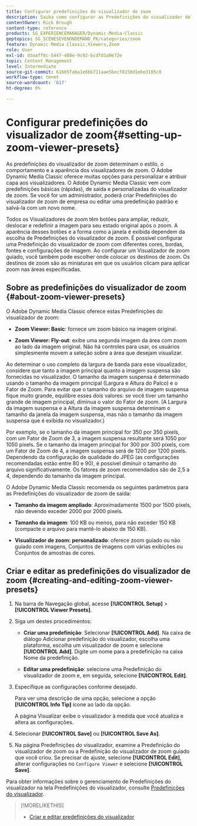 ```yaml
---
title: Configurar predefinições do visualizador de zoom
description: Saiba como configurar as Predefinições do visualizador de zoom no Adobe Dynamic Media Classic.
contentOwner: Rick Brough
content-type: reference
products: SG_EXPERIENCEMANAGER/Dynamic-Media-Classic
geptopics: SG_SCENESEVENONDEMAND_PK/categories/zoom
feature: Dynamic Media Classic,Viewers,Zoom
role: User
exl-id: ddaaff6c-5447-408e-9c92-bcdfd1a0e72e
topic: Content Management
level: Intermediate
source-git-commit: 61665faba1e6bb711aae5becf0150d1ebe3105c0
workflow-type: tm+mt
source-wordcount: '617'
ht-degree: 0%

---
```


# Configurar predefinições do visualizador de zoom{#setting-up-zoom-viewer-presets}

As predefinições do visualizador de zoom determinam o estilo, o comportamento e a aparência dos visualizadores de zoom. O Adobe Dynamic Media Classic oferece muitas opções para personalizar e atribuir capa aos visualizadores. O Adobe Dynamic Media Classic vem com predefinições básicas (rápidas), de saída e personalizadas do visualizador de zoom. Se você for um administrador, poderá criar Predefinições do visualizador de zoom de empresa ou editar uma predefinição padrão e salvá-la com um novo nome.

Todos os Visualizadores de zoom têm botões para ampliar, reduzir, deslocar e redefinir a imagem para seu estado original após o zoom. A aparência desses botões e a forma como a janela é exibida dependem da escolha de Predefinições do visualizador de zoom. É possível configurar uma Predefinição do visualizador de zoom com diferentes cores, bordas, fontes e configurações de imagem. Ao configurar um Visualizador de zoom guiado, você também pode escolher onde colocar os destinos de zoom. Os destinos de zoom são as miniaturas em que os usuários clicam para aplicar zoom nas áreas especificadas.

## Sobre as predefinições do visualizador de zoom {#about-zoom-viewer-presets}

O Adobe Dynamic Media Classic oferece estas Predefinições do visualizador de zoom:

* **Zoom Viewer: Basic**: fornece um zoom básico na imagem original.

* **Zoom Viewer: Fly-out**: exibe uma segunda imagem da área com zoom ao lado da imagem original. Não há controles para usar, os usuários simplesmente movem a seleção sobre a área que desejam visualizar.

Ao determinar o uso completo da largura de banda para esse visualizador, considere que tanto a imagem principal quanto a imagem suspensa são fornecidas no visualizador. O tamanho da imagem suspensa é determinado usando o tamanho da imagem principal (Largura e Altura do Palco) e o Fator de Zoom. Para evitar que o tamanho do arquivo de imagem suspensa fique muito grande, equilibre esses dois valores: se você tiver um tamanho grande de imagem principal, diminua o valor do Fator de zoom. (A Largura da imagem suspensa e a Altura da imagem suspensa determinam o tamanho da janela da imagem suspensa, mas não o tamanho da imagem suspensa que é exibida no visualizador.)

Por exemplo, se o tamanho da imagem principal for 350 por 350 pixels, com um Fator de Zoom de 3, a imagem suspensa resultante será 1050 por 1050 pixels. Se o tamanho da imagem principal for 300 por 300 pixels, com um Fator de Zoom de 4, a imagem suspensa será de 1200 por 1200 pixels. Dependendo da configuração de qualidade do JPEG (as configurações recomendadas estão entre 80 e 90), é possível diminuir o tamanho do arquivo significativamente. Os fatores de zoom recomendados são de 2,5 a 4, dependendo do tamanho da imagem principal.

O Adobe Dynamic Media Classic recomenda os seguintes parâmetros para as Predefinições do visualizador de zoom de saída:

* **Tamanho da imagem ampliado**: Aproximadamente 1500 por 1500 pixels, não devendo exceder 2000 por 2000 pixels.

* **Tamanho da imagem**: 100 KB ou menos, para não exceder 150 KB (compacte o arquivo para mantê-lo abaixo de 150 KB).

* **Visualizador de zoom: personalizado**: oferece zoom guiado ou não guiado com imagens, Conjuntos de imagens com várias exibições ou Conjuntos de amostras de cores.

## Criar e editar as predefinições do visualizador de zoom {#creating-and-editing-zoom-viewer-presets}

1. Na barra de Navegação global, acesse **[!UICONTROL Setup]** > **[!UICONTROL Viewer Presets]**.
1. Siga um destes procedimentos:

   * **Criar uma predefinição**: Selecionar **[!UICONTROL Add]**. Na caixa de diálogo Adicionar predefinição do visualizador, escolha uma plataforma, escolha um visualizador de zoom e selecione **[!UICONTROL Add]**. Digite um nome para a predefinição na caixa Nome da predefinição.

   * **Editar uma predefinição**: selecione uma Predefinição do visualizador de zoom e, em seguida, selecione **[!UICONTROL Edit]**.

1. Especifique as configurações conforme desejado.

   Para ver uma descrição de uma opção, selecione a opção **[!UICONTROL Info Tip]** ícone ao lado da opção.

   A página Visualizar exibe o visualizador à medida que você atualiza e altera as configurações.

1. Selecionar **[!UICONTROL Save]** ou **[!UICONTROL Save As]**.
1. Na página Predefinições do visualizador, examine a Predefinição do visualizador de zoom ou a Predefinição do visualizador de zoom guiado que você criou. Se precisar de ajuste, selecione **[!UICONTROL Edit]**, alterar configurações no `Configure Viewer` e selecione **[!UICONTROL Save]**.

Para obter informações sobre o gerenciamento de Predefinições do visualizador na tela Predefinições do visualizador, consulte [Predefinições do visualizador](application-setup.md#viewer_presets).

>[!MORELIKETHIS]
>
>* [Criar e editar predefinições do visualizador](application-setup.md#adding_and_editing_viewer_presets)
